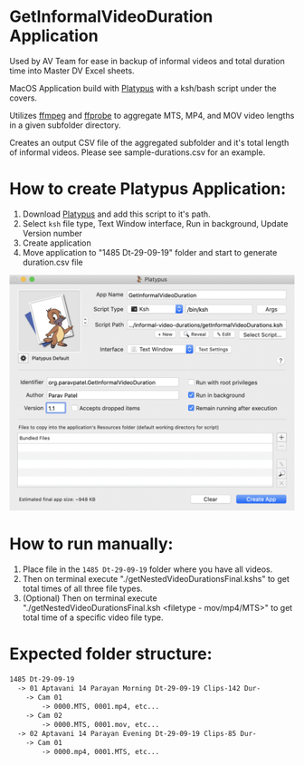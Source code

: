 # GetInformalVideoDuration Application
Used by AV Team for ease in backup of informal videos and total duration time into Master DV Excel sheets.

MacOS Application build with [Platypus](https://sveinbjorn.org/platypus) with a ksh/bash script under the covers.

Utilizes [ffmpeg](https://www.ffmpeg.org/download.html) and [ffprobe](https://www.ffmpeg.org/download.html) to aggregate MTS, MP4, and MOV video lengths in a given subfolder directory.

Creates an output CSV file of the aggregated subfolder and it's total length of informal videos. Please see sample-durations.csv for an example.

# How to create Platypus Application:
1. Download [Platypus](https://sveinbjorn.org/platypus) and add this script to it's path.
2. Select `ksh` file type, Text Window interface, Run in background, Update Version number
3. Create application
4. Move application to "1485 Dt-29-09-19" folder and start to generate duration.csv file

![Platypus Settings](./img/Platypus.png)

# How to run manually:
1. Place file in the `1485 Dt-29-09-19` folder where you have all videos.
2. Then on terminal execute "./getNestedVideoDurationsFinal.kshs" to get total times of all three file types.
3. (Optional) Then on terminal execute "./getNestedVideoDurationsFinal.ksh <filetype - mov/mp4/MTS>" to get total time of a specific video file type.

# Expected folder structure:
```
1485 Dt-29-09-19
  -> 01 Aptavani 14 Parayan Morning Dt-29-09-19 Clips-142 Dur-
    -> Cam 01
        -> 0000.MTS, 0001.mp4, etc...
    -> Cam 02
        -> 0000.MTS, 0001.mov, etc...
  -> 02 Aptavani 14 Parayan Evening Dt-29-09-19 Clips-85 Dur-
    -> Cam 01
        -> 0000.mp4, 0001.MTS, etc...
```